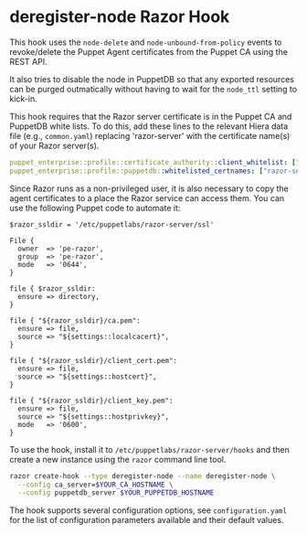 # deregister-node Razor Hook

This hook uses the `node-delete` and `node-unbound-from-policy` events to revoke/delete the Puppet Agent certificates
from the Puppet CA using the REST API.

It also tries to disable the node in PuppetDB so that any exported resources can be purged outmatically without having
to wait for the `node_ttl` setting to kick-in.

This hook requires that the Razor server certificate is in the Puppet CA and PuppetDB white lists. To do this, add
these lines to the relevant Hiera data file (e.g., `common.yaml`) replacing 'razor-server' with the certificate name(s)
of your Razor server(s).

```yaml
puppet_enterprise::profile::certificate_authority::client_whitelist: ["razor-server"]
puppet_enterprise::profile::puppetdb::whitelisted_certnames: ["razor-server"]
```

Since Razor runs as a non-privileged user, it is also necessary to copy the agent certificates to a place the Razor
service can access them. You can use the following Puppet code to automate it:

```puppet
$razor_ssldir = '/etc/puppetlabs/razor-server/ssl'

File {
  owner  => 'pe-razor',
  group  => 'pe-razor',
  mode   => '0644',
}

file { $razor_ssldir:
  ensure => directory,
}

file { "${razor_ssldir}/ca.pem":
  ensure => file,
  source => "${settings::localcacert}",
}

file { "${razor_ssldir}/client_cert.pem":
  ensure => file,
  source => "${settings::hostcert}",
}

file { "${razor_ssldir}/client_key.pem":
  ensure => file,
  source => "${settings::hostprivkey}",
  mode   => '0600',
}
```

To use the hook, install it to `/etc/puppetlabs/razor-server/hooks` and then create a new instance using the `razor`
command line tool.

```sh
razor create-hook --type deregister-node --name deregister-node \
  --config ca_server=$YOUR_CA_HOSTNAME \
  --config puppetdb_server $YOUR_PUPPETDB_HOSTNAME
```

The hook supports several configuration options, see `configuration.yaml` for the list of configuration parameters
available and their default values.

